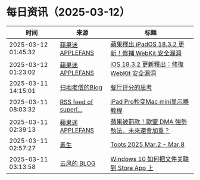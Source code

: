 ﻿# 每日资讯（2025-03-12）

|时间|来源|标题|
|---|---|---|
|2025-03-12 01:45:32|[蘋果迷 APPLEFANS](https://applefans.today/feed/)|[蘋果釋出 iPadOS 18.3.2 更新！修補 WebKit 安全漏洞](https://applefans.today/ipados-18-3-2/)|
|2025-03-12 01:23:02|[蘋果迷 APPLEFANS](https://applefans.today/feed/)|[iOS 18.3.2 更新釋出：修復 WebKit 安全漏洞](https://applefans.today/ios-18-3-2/)|
|2025-03-11 14:15:01|[扫地老僧的Blog](https://doyj.com/feed/)|[餐厅评分的思考](https://doyj.com/2025/03/11/%e9%a4%90%e5%8e%85%e8%af%84%e5%88%86%e7%9a%84%e6%80%9d%e8%80%83/)|
|2025-03-11 08:03:32|[RSS feed of superl...](https://raw.githubusercontent.com/superleeyom/blog/master/feed.xml)|[iPad Pro秒变Mac mini显示器教程](https://github.com/superleeyom/blog/issues/63)|
|2025-03-11 02:39:13|[蘋果迷 APPLEFANS](https://applefans.today/feed/)|[蘋果被罰款！歐盟 DMA 強勢執法，未來還會加重？](https://applefans.today/2025-03-apple-modest-fine-eu-digital-markets-act/)|
|2025-03-11 02:57:27|[素生](http://z.arlmy.me/atom.xml)|[Toots 2025 Mar.2 - Mar.8](http://z.arlmy.me/posts/MastodonArchives/2025/MastodonTootsArchives_20250308/)|
|2025-03-11 03:13:58|[云风的 BLOG](http://blog.codingnow.com/atom.xml)|[Windows 10 如何把文件关联到 Store App 上](https://blog.codingnow.com/2025/03/win10_associate_file_storeapp.html)|
